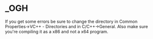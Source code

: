 # _OGH
If you get some errors be sure to change the directory in Common Properties->VC++ - Directories and in C/C++->General.
Also make sure you're compiling it as a x86 and not a x64 program.
